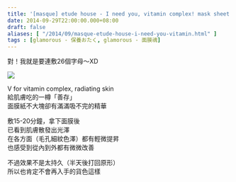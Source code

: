 ```yaml
---
title: '[masque] etude house - I need you, vitamin complex! mask sheet'
date: 2014-09-29T22:00:00.000+08:00
draft: false
aliases: [ "/2014/09/masque-etude-house-i-need-you-vitamin.html" ]
tags : [glamorous - 保養おたく, glamorous - 面膜魂]
---
```


對！我就是要連敷26個字母～XD  

[![](https://3.bp.blogspot.com/-YaFPtyiOy3Q/XE1EFcGpecI/AAAAAAAAG_8/UVDY7gb1w9Yu4jp0xquhSrQDzxJhXIt8ACLcBGAs/s640/14906485475_1f6ff0bbea_z.jpg)](https://3.bp.blogspot.com/-YaFPtyiOy3Q/XE1EFcGpecI/AAAAAAAAG_8/UVDY7gb1w9Yu4jp0xquhSrQDzxJhXIt8ACLcBGAs/s1600/14906485475_1f6ff0bbea_z.jpg)

V for vitamin complex, radiating skin  
給肌膚吃的一樽「善存」  
面膜紙不大塊卻有滿滿吸不完的精華  
  
敷15-20分鐘，拿下面膜後  
已看到肌膚散發出光澤  
在各方面（毛孔細紋色澤）都有輕微提昇  
也感受到從內到外都有微微改善  
  
不過效果不是太持久（半天後打回原形）  
所以也肯定不會再入手的貨色這樣